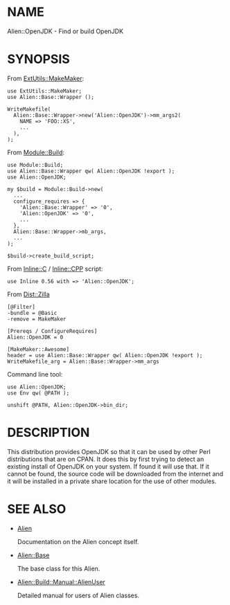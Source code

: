# NAME

Alien::OpenJDK - Find or build OpenJDK

# SYNOPSIS

From [ExtUtils::MakeMaker](https://metacpan.org/pod/ExtUtils%3A%3AMakeMaker):

    use ExtUtils::MakeMaker;
    use Alien::Base::Wrapper ();

    WriteMakefile(
      Alien::Base::Wrapper->new('Alien::OpenJDK')->mm_args2(
        NAME => 'FOO::XS',
        ...
      ),
    );

From [Module::Build](https://metacpan.org/pod/Module%3A%3ABuild):

    use Module::Build;
    use Alien::Base::Wrapper qw( Alien::OpenJDK !export );
    use Alien::OpenJDK;

    my $build = Module::Build->new(
      ...
      configure_requires => {
        'Alien::Base::Wrapper' => '0',
        'Alien::OpenJDK' => '0',
        ...
      },
      Alien::Base::Wrapper->mb_args,
      ...
    );

    $build->create_build_script;

From [Inline::C](https://metacpan.org/pod/Inline%3A%3AC) / [Inline::CPP](https://metacpan.org/pod/Inline%3A%3ACPP) script:

    use Inline 0.56 with => 'Alien::OpenJDK';

From [Dist::Zilla](https://metacpan.org/pod/Dist%3A%3AZilla)

    [@Filter]
    -bundle = @Basic
    -remove = MakeMaker

    [Prereqs / ConfigureRequires]
    Alien::OpenJDK = 0

    [MakeMaker::Awesome]
    header = use Alien::Base::Wrapper qw( Alien::OpenJDK !export );
    WriteMakefile_arg = Alien::Base::Wrapper->mm_args

Command line tool:

    use Alien::OpenJDK;
    use Env qw( @PATH );

    unshift @PATH, Alien::OpenJDK->bin_dir;

# DESCRIPTION

This distribution provides OpenJDK so that it can be used by other
Perl distributions that are on CPAN.  It does this by first trying to
detect an existing install of OpenJDK on your system.  If found it
will use that.  If it cannot be found, the source code will be downloaded
from the internet and it will be installed in a private share location
for the use of other modules.

# SEE ALSO

- [Alien](https://metacpan.org/pod/Alien)

    Documentation on the Alien concept itself.

- [Alien::Base](https://metacpan.org/pod/Alien%3A%3ABase)

    The base class for this Alien.

- [Alien::Build::Manual::AlienUser](https://metacpan.org/pod/Alien%3A%3ABuild%3A%3AManual%3A%3AAlienUser)

    Detailed manual for users of Alien classes.
